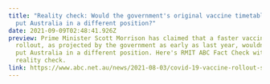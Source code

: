 ```yaml
---
title: "Reality check: Would the government's original vaccine timetable have
  put Australia in a different position?"
date: 2021-09-09T02:48:41.926Z
preview: Prime Minister Scott Morrison has claimed that a faster vaccine
  rollout, as projected by the government as early as last year, wouldn't have
  put Australia in a different position. Here's RMIT ABC Fact Check with a
  reality check.
link: https://www.abc.net.au/news/2021-08-03/covid-19-vaccine-rollout-scott-morrison-original-timetable/100342474
---
```

